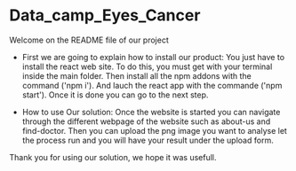 
# Data_camp_Eyes_Cancer

Welcome on the README file of our project

- First we are going to explain how to install our product:
You just have to install the react web site. To do this, you must get with your terminal inside the main folder. Then install all the npm addons with the command ('npm i'). And lauch the react app with the commande ('npm start').
Once it is done you can go to the next step.

- How to use Our solution:
Once the website is started you can navigate through the different webpage of the website such as about-us and find-doctor.
Then you can upload the png image you want to analyse let the process run and you will have your result under the upload form.

Thank you for using our solution, we hope it was usefull.


